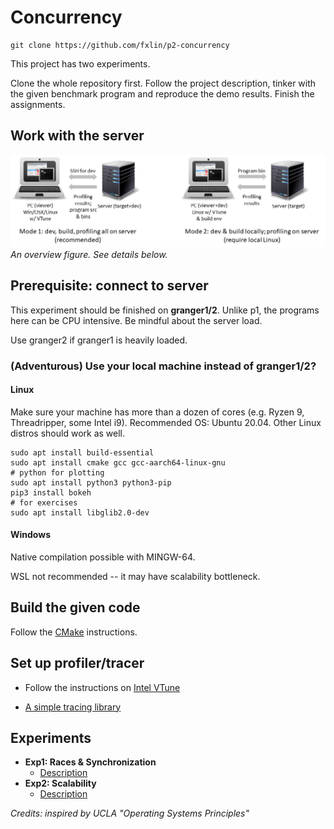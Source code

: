 # Concurrency

```
git clone https://github.com/fxlin/p2-concurrency
```

This project has two experiments. 

Clone the whole repository first. Follow the project description, tinker with the given benchmark program and reproduce the demo results. Finish the assignments. 

## Work with the server
![](figures/workflow.png)
*An overview figure. See details below.* 

## Prerequisite: connect to server

This experiment should be finished on **granger1/2**. Unlike p1, the programs here can be CPU intensive. Be mindful about the server load. 

Use granger2 if granger1 is heavily loaded. 


### (Adventurous) Use your local machine instead of granger1/2? 

#### Linux

Make sure your machine has more than a dozen of cores (e.g. Ryzen 9, Threadripper, some Intel i9). Recommended OS: Ubuntu 20.04. Other Linux distros should work as well. 

```
sudo apt install build-essential
sudo apt install cmake gcc gcc-aarch64-linux-gnu 
# python for plotting
sudo apt install python3 python3-pip
pip3 install bokeh
# for exercises
sudo apt install libglib2.0-dev
```

#### Windows

Native compilation possible with MINGW-64. 

WSL not recommended -- it may have scalability bottleneck. 

## Build the given code

Follow the [CMake](cmake.md) instructions. 

## Set up profiler/tracer

* Follow the instructions on [Intel VTune](./vtune.md)

* [A simple tracing library](./measurement.md) 

## Experiments

* **Exp1: Races & Synchronization** 
  * [Description](./exp1.md)
  <!---  * [Exercises](./exp1-assignment.md) (cs6456 students: refer to MS teams for your assignments instead) --->
* **Exp2: Scalability** 
  * [Description](./exp2.md)
  <!----  * [Exercises](./exp2-assignment.md) (cs6456 students: refer to MS teams for your assignments instead) --->


*Credits: inspired by UCLA "Operating Systems Principles"*

